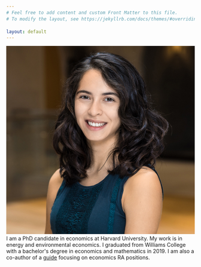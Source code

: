 ```yaml
---
# Feel free to add content and custom Front Matter to this file.
# To modify the layout, see https://jekyllrb.com/docs/themes/#overriding-theme-defaults

layout: default
---
```

<div class="flex-container">
  <img class="img-circle-avatar" src="/images/elhai.jpg">
  <div class="bio">I am a PhD candidate in economics at Harvard University. My work is in energy and environmental economics. I graduated from Williams College with a bachelor's degree in economics and mathematics in 2019. I am also a co-author of a <a href="https://raguide.github.io/">guide</a> focusing on economics RA positions.</div>  
</div>
